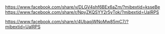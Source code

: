 https://www.facebook.com/share/v/DLGV4shf6BEx6aZm/?mibextid=ksseBe
https://www.facebook.com/share/r/NpyZKQSYY2r5yTok/?mibextid=UalRPS

https://www.facebook.com/share/r/4UbaqjWNoMw85mC7/?mibextid=UalRPS
